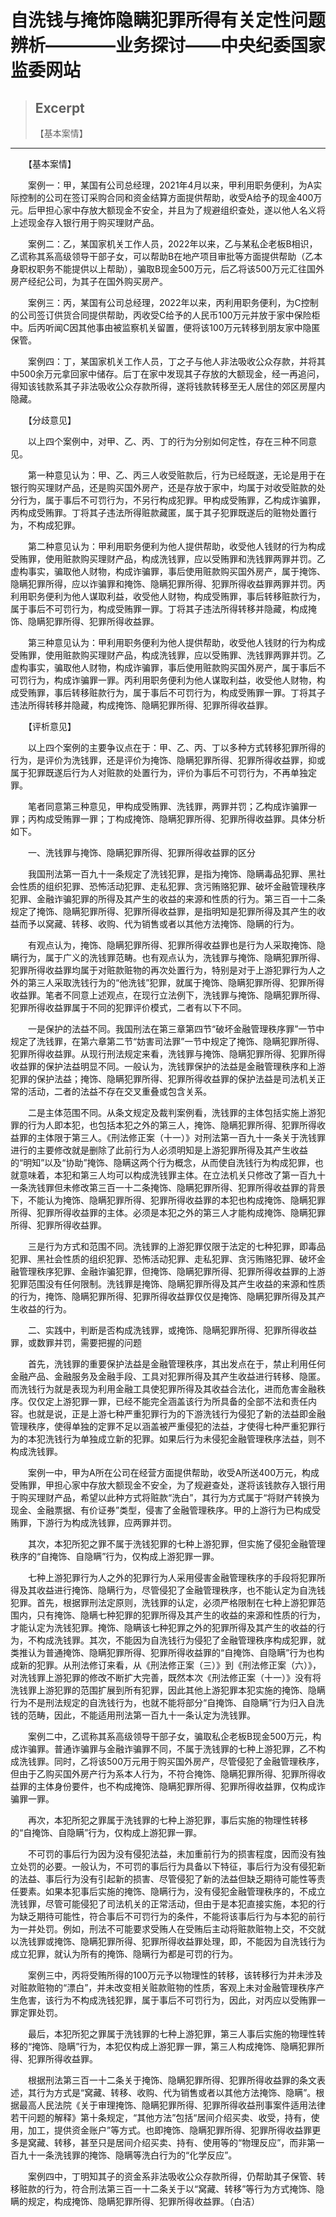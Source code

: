 
# 自洗钱与掩饰隐瞒犯罪所得有关定性问题辨析————业务探讨——中央纪委国家监委网站

> ## Excerpt
> 【基本案情】

---
　　【基本案情】

　　案例一：甲，某国有公司总经理，2021年4月以来，甲利用职务便利，为A实际控制的公司在签订采购合同和资金结算方面提供帮助，收受A给予的现金400万元。后甲担心家中存放大额现金不安全，并且为了规避组织查处，遂以他人名义将上述现金存入银行用于购买理财产品。

　　案例二：乙，某国家机关工作人员，2022年以来，乙与某私企老板B相识，乙谎称其系高级领导干部子女，可以帮助B在地产项目审批等方面提供帮助（乙本身职权职务不能提供以上帮助），骗取B现金500万元，后乙将该500万元汇往国外房产经纪公司，为其子在国外购买房产。

　　案例三：丙，某国有公司总经理，2022年以来，丙利用职务便利，为C控制的公司签订供货合同提供帮助，丙收受C给予的人民币100万元并放于家中保险柜中。后丙听闻C因其他事由被监察机关留置，便将该100万元转移到朋友家中隐匿保管。

　　案例四：丁，某国家机关工作人员，丁之子与他人非法吸收公众存款，并将其中500余万元拿回家中储存。后丁在家中发现其子存放的大额现金，经一再追问，得知该钱款系其子非法吸收公众存款所得，遂将钱款转移至无人居住的郊区房屋内隐藏。

　　【分歧意见】

　　以上四个案例中，对甲、乙、丙、丁的行为分别如何定性，存在三种不同意见。

　　第一种意见认为：甲、乙、丙三人收受赃款后，行为已经既遂，无论是用于在银行购买理财产品，还是购买国外房产，还是存放于家中，均属于对收受赃款的处分行为，属于事后不可罚行为，不另行构成犯罪。甲构成受贿罪，乙构成诈骗罪，丙构成受贿罪。丁将其子违法所得赃款藏匿，属于其子犯罪既遂后的赃物处置行为，不构成犯罪。

　　第二种意见认为：甲利用职务便利为他人提供帮助，收受他人钱财的行为构成受贿罪，使用赃款购买理财产品，构成洗钱罪，应以受贿罪和洗钱罪两罪并罚。乙虚构事实，骗取他人财物，构成诈骗罪，事后使用赃款购买国外房产，属于掩饰、隐瞒犯罪所得，应以诈骗罪和掩饰、隐瞒犯罪所得、犯罪所得收益罪两罪并罚。丙利用职务便利为他人谋取利益，收受他人财物，构成受贿罪，事后转移赃款行为，属于事后不可罚行为，构成受贿罪一罪。丁将其子违法所得转移并隐藏，构成掩饰、隐瞒犯罪所得、犯罪所得收益罪。

　　第三种意见认为：甲利用职务便利为他人提供帮助，收受他人钱财的行为构成受贿罪，使用赃款购买理财产品，构成洗钱罪，应以受贿罪、洗钱罪两罪并罚。乙虚构事实，骗取他人财物，构成诈骗罪，事后使用赃款购买国外房产，属于事后不可罚行为，构成诈骗罪一罪。丙利用职务便利为他人谋取利益，收受他人财物，构成受贿罪，事后转移赃款行为，属于事后不可罚行为，构成受贿罪一罪。丁将其子违法所得转移并隐藏，构成掩饰、隐瞒犯罪所得、犯罪所得收益罪。

　　【评析意见】

　　以上四个案例的主要争议点在于：甲、乙、丙、丁以多种方式转移犯罪所得的行为，是评价为洗钱罪，还是评价为掩饰、隐瞒犯罪所得、犯罪所得收益罪，抑或属于犯罪既遂后行为人对赃款的处置行为，评价为事后不可罚行为，不再单独定罪。

　　笔者同意第三种意见，甲构成受贿罪、洗钱罪，两罪并罚；乙构成诈骗罪一罪；丙构成受贿罪一罪；丁构成掩饰、隐瞒犯罪所得、犯罪所得收益罪。具体分析如下。

　　一、洗钱罪与掩饰、隐瞒犯罪所得、犯罪所得收益罪的区分

　　我国刑法第一百九十一条规定了洗钱犯罪，是指为掩饰、隐瞒毒品犯罪、黑社会性质的组织犯罪、恐怖活动犯罪、走私犯罪、贪污贿赂犯罪、破坏金融管理秩序犯罪、金融诈骗犯罪的所得及其产生的收益的来源和性质的行为。第三百一十二条规定了掩饰、隐瞒犯罪所得、犯罪所得收益罪，是指明知是犯罪所得及其产生的收益而予以窝藏、转移、收购、代为销售或者以其他方法掩饰、隐瞒的行为。

　　有观点认为，掩饰、隐瞒犯罪所得、犯罪所得收益罪也是行为人采取掩饰、隐瞒行为，属于广义的洗钱罪范畴。也有观点认为，洗钱罪与掩饰、隐瞒犯罪所得、犯罪所得收益罪均属于对赃款赃物的再次处置行为，特别是对于上游犯罪行为人之外的第三人采取洗钱行为的“他洗钱”犯罪，就属于掩饰、隐瞒犯罪所得、犯罪所得收益罪。笔者不同意上述观点，在现行立法例下，洗钱罪与掩饰、隐瞒犯罪所得、犯罪所得收益罪属于不同的犯罪评价模式，二者有以下不同。

　　一是保护的法益不同。我国刑法在第三章第四节“破坏金融管理秩序罪”一节中规定了洗钱罪，在第六章第二节“妨害司法罪”一节中规定了掩饰、隐瞒犯罪所得、犯罪所得收益罪。从现行刑法规定来看，洗钱罪与掩饰、隐瞒犯罪所得、犯罪所得收益罪的保护法益明显不同。一般认为，洗钱罪保护的法益是金融管理秩序和上游犯罪的保护法益；掩饰、隐瞒犯罪所得、犯罪所得收益罪的保护法益是司法机关正常的活动，二者的法益不存在交叉重叠或包含关系。

　　二是主体范围不同。从条文规定及裁判案例看，洗钱罪的主体包括实施上游犯罪的行为人即本犯，也包括本犯之外的第三人，掩饰、隐瞒犯罪所得、犯罪所得收益罪的主体限于第三人。《刑法修正案（十一）》对刑法第一百九十一条关于洗钱罪进行的主要修改就是删除了此前行为人必须明知是上游犯罪所得及其产生收益的“明知”以及“协助”掩饰、隐瞒这两个行为概念，从而使自洗钱行为构成犯罪，也就意味着，本犯和第三人均可以构成洗钱罪主体。在立法机关只修改了第一百九十一条洗钱罪但未修改第三百一十二条掩饰、隐瞒犯罪所得、犯罪所得收益罪的背景下，不能认为掩饰、隐瞒犯罪所得、犯罪所得收益罪的本犯也构成掩饰、隐瞒犯罪所得、犯罪所得收益罪的主体。必须是本犯之外的第三人才能构成掩饰、隐瞒犯罪所得、犯罪所得收益罪。

　　三是行为方式和范围不同。洗钱罪的上游犯罪仅限于法定的七种犯罪，即毒品犯罪、黑社会性质的组织犯罪、恐怖活动犯罪、走私犯罪、贪污贿赂犯罪、破坏金融管理秩序犯罪、金融诈骗犯罪，但掩饰、隐瞒犯罪所得、犯罪所得收益罪的上游犯罪范围没有任何限制。洗钱罪是掩饰、隐瞒犯罪所得及其产生收益的来源和性质的行为，掩饰、隐瞒犯罪所得、犯罪所得收益罪仅仅是掩饰、隐瞒犯罪所得及其产生收益的行为。

　　二、实践中，判断是否构成洗钱罪，或掩饰、隐瞒犯罪所得、犯罪所得收益罪，或数罪并罚，需要把握的问题

　　首先，洗钱罪的重要保护法益是金融管理秩序，其出发点在于，禁止利用任何金融产品、金融服务及金融手段、工具对犯罪所得及其产生收益进行转移、隐匿。而洗钱行为就是表现为利用金融工具使犯罪所得及其收益合法化，进而危害金融秩序。仅仅定上游犯罪一罪，已经不能完全涵盖该行为所具备的全部不法和责任内容。也就是说，正是上游七种严重犯罪行为的下游洗钱行为侵犯了新的法益即金融管理秩序，使得单独的定罪不足以涵盖被严重侵犯的法益，才使得七种严重犯罪行为的本犯洗钱行为单独成立新的犯罪。如果后行为未侵犯金融管理秩序法益，则不构成洗钱罪。

　　案例一中，甲为A所在公司在经营方面提供帮助，收受A所送400万元，构成受贿罪，甲担心家中存放大额现金不安全，为了规避查处，遂将该钱款存入银行用于购买理财产品，希望以此种方式将赃款“洗白”，其行为方式属于“将财产转换为现金、金融票据、有价证券”类型，侵害了金融管理秩序。甲的上游行为已构成受贿罪，下游行为构成洗钱罪，应两罪并罚。

　　其次，本犯所犯之罪不属于洗钱犯罪的七种上游犯罪，但实施了侵犯金融管理秩序的“自掩饰、自隐瞒”行为，仅构成上游犯罪一罪。

　　七种上游犯罪行为人之外的犯罪行为人采用侵害金融管理秩序的手段将犯罪所得及其收益进行掩饰、隐瞒行为，尽管侵犯了金融管理秩序，也不能认定为自洗钱犯罪。首先，根据罪刑法定原则，洗钱罪的认定，必须严格限制在七种上游犯罪范围内，只有掩饰、隐瞒七种犯罪的犯罪所得及其产生的收益的来源和性质的行为，才能认定为洗钱犯罪。掩饰、隐瞒该七种犯罪之外的犯罪所得及其产生的收益的行为，不构成洗钱罪。其次，不能因为自洗钱行为侵犯了金融管理秩序构成犯罪，就类推认为普通掩饰、隐瞒犯罪所得、犯罪所得收益罪的“自掩饰、自隐瞒”行为也构成新的犯罪。从刑法修订来看，从《刑法修正案（三）》到《刑法修正案（六）》，对洗钱罪上游犯罪的修改不断扩大完善，既然本次《刑法修正案（十一）》没有将洗钱罪上游犯罪的范围扩展到所有犯罪，因此其他上游犯罪本犯实施的掩饰、隐瞒行为不是刑法规定的自洗钱行为，也就不能将部分“自掩饰、自隐瞒”行为归入自洗钱的范畴，因此，不能适用刑法第一百九十一条认定为洗钱罪。

　　案例二中，乙谎称其系高级领导干部子女，骗取私企老板B现金500万元，构成诈骗罪。普通诈骗罪与金融诈骗罪不同，不属于洗钱罪的七种上游犯罪，乙不构成洗钱罪。同时，乙将该500万元用于购买国外房产，尽管侵犯了金融管理秩序，但由于乙购买国外房产行为系本人行为，不符合掩饰、隐瞒犯罪所得、犯罪所得收益罪的主体身份要件，也不构成掩饰、隐瞒犯罪所得、犯罪所得收益罪，仅构成诈骗罪一罪。

　　再次，本犯所犯之罪属于洗钱罪的七种上游犯罪，事后实施的物理性转移的“自掩饰、自隐瞒”行为，仅构成上游犯罪一罪。

　　不可罚的事后行为因为没有侵犯法益，未加重前行为的损害程度，因而没有独立处罚的必要。一般认为，不可罚的事后行为具备以下特征，事后行为没有侵犯新的法益、事后行为没有引起新的损害、尽管侵犯了新的法益但缺乏期待可能性等责任要素。如果本犯事后实施的掩饰、隐瞒行为，没有侵犯金融管理秩序的，不成立洗钱罪，尽管可能侵犯了司法机关的正常活动，但由于是本犯直接实施，本犯的行为缺乏期待可能性，符合事后不可罚行为的条件，不能将该事后行为与本犯的前行为一并处罚。例如，刑法不可能要求受贿人在受贿后主动将赃款赃物上交，不交就以洗钱罪或掩饰、隐瞒犯罪所得、犯罪所得收益罪处理，即，不能因为自洗钱行为成立犯罪，就认为所有的掩饰、隐瞒行为都是可罚的行为。

　　案例三中，丙将受贿所得的100万元予以物理性的转移，该转移行为并未涉及对赃款赃物的“漂白”，并未改变相关赃款赃物的性质，客观上未对金融管理秩序产生危害，该行为不构成洗钱犯罪，属于事后不可罚行为，因此，对丙应以受贿罪一罪定罪处罚。

　　最后，本犯所犯之罪属于洗钱罪的七种上游犯罪，第三人事后实施的物理性转移的“掩饰、隐瞒”行为，本犯仅构成上游犯罪一罪，第三人构成掩饰、隐瞒犯罪所得、犯罪所得收益罪。

　　根据刑法第三百一十二条关于掩饰、隐瞒犯罪所得、犯罪所得收益罪的条文表述，其行为方式是“窝藏、转移、收购、代为销售或者以其他方法掩饰、隐瞒”。根据最高人民法院《关于审理掩饰、隐瞒犯罪所得、犯罪所得收益刑事案件适用法律若干问题的解释》第十条规定，“其他方法”包括“居间介绍买卖、收受，持有，使用，加工，提供资金账户”等方式。也即掩饰、隐瞒犯罪所得、犯罪所得收益罪更多是窝藏、转移，甚至只是居间介绍买卖、持有、使用等的“物理反应”，而非第一百九十一条洗钱罪的掩饰、隐瞒等洗白行为的“化学反应”。

　　案例四中，丁明知其子的资金系非法吸收公众存款所得，仍帮助其子保管、转移赃款的行为，符合刑法第三百一十二条关于以“窝藏、转移”等行为方式掩饰、隐瞒的规定，构成掩饰、隐瞒犯罪所得、犯罪所得收益罪。（白洁）
